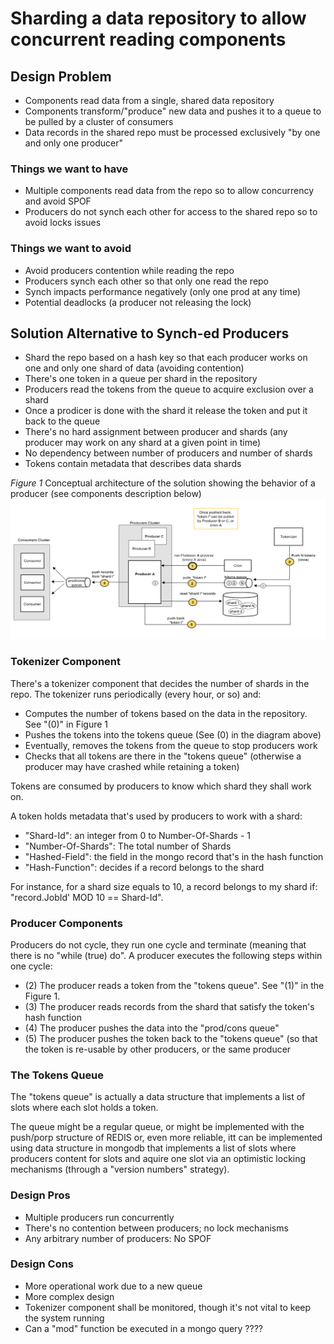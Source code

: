 # Sharding a data repository to allow concurrent reading components

## Design Problem
- Components read data from a single, shared data repository
- Components transform/"produce" new data and pushes it to a queue to be pulled by a cluster of consumers
- Data records in the shared repo must be processed exclusively "by one and only one producer"

### Things we want to have
- Multiple components read data from the repo so to allow concurrency and avoid SPOF
- Producers do not synch each other for access to the shared repo so to avoid locks issues

### Things we want to avoid
- Avoid producers contention while reading the repo
- Producers synch each other so that only one read the repo
- Synch impacts performance negatively (only one prod at any time)
- Potential deadlocks (a producer not releasing the lock)

## Solution Alternative to Synch-ed Producers
- Shard the repo based on a hash key so that each producer works on one and only one shard of data
(avoiding contention)
- There's one token in a queue per shard in the repository
- Producers read the tokens from the queue to acquire exclusion over a shard
- Once a prodicer is done with the shard it release the token and put it back to the queue
- There's no hard assignment between producer and shards (any producer may work on any shard at a given
point in time)
- No dependency between number of producers and number of shards
 - Tokens contain metadata that describes data shards
 
_Figure 1_ Conceptual architecture of the solution showing the behavior of a producer (see components description
below)
![](https://github.com/vazquezger/papers/blob/master/figures/sharding-repo-fig1.png)

### Tokenizer Component
There's a tokenizer component that decides the number of shards in the repo.
The tokenizer runs periodically (every hour, or so) and:
- Computes the number of tokens based on the data in the repository. See "(0)" in Figure 1
- Pushes the tokens into the tokens queue (See (0) in the diagram above)
- Eventually, removes the tokens from the queue to stop producers work
- Checks that all tokens are there in the "tokens queue" (otherwise a producer may have crashed while
retaining a token)

Tokens are consumed by producers to know which shard they shall work on.

A token holds metadata that's used by producers to work with a shard:
- "Shard-Id": an integer from 0 to Number-Of-Shards - 1
- "Number-Of-Shards": The total number of Shards
- "Hashed-Field": the field in the mongo record that's in the hash function
- "Hash-Function": decides if a record belongs to the shard

For instance, for a shard size equals to 10, a record belongs to my shard if: "record.JobId' MOD 10 == Shard-Id".

### Producer Components
Producers do not cycle, they run one cycle and terminate (meaning that there is no "while (true) do".
A producer executes the following steps within one cycle:
- (2) The producer reads a token from the "tokens queue". See "(1)" in the Figure 1.
- (3) The producer reads records from the shard that satisfy the token's hash function
- (4) The producer pushes the data into the "prod/cons queue"
- (5) The producer pushes the token back to the "tokens queue" (so that the token is re-usable by other producers, or the same producer

### The Tokens Queue
The "tokens queue" is actually a data structure that implements a list of slots where each slot holds a token.

The queue might be a regular queue, or might be implemented with the push/porp structure of REDIS or, even more
reliable, itt can be implemented using data structure in mongodb that implements a list of slots where producers
content for slots and aquire one slot via an optimistic locking mechanisms (through a "version numbers" strategy).

### Design Pros
- Multiple producers run concurrently
- There's no contention between producers; no lock mechanisms
- Any arbitrary number of producers: No SPOF

### Design Cons
- More operational work due to a new queue
- More complex design
- Tokenizer component shall be monitored, though it's not vital to keep the system running
- Can a "mod" function be executed in a mongo query ????

